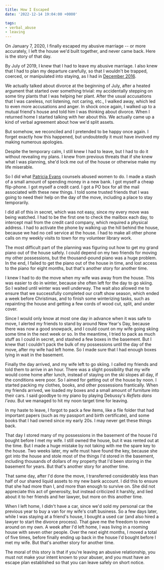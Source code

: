 ```yaml
---
title: How I Escaped
date: '2022-12-14 19:04:00 +0000'

tags:
- verbal_abuse
- leaving
---
```


On January 7, 2020, I finally escaped my abusive marriage -- or more
accurately, I left the house we'd built together, and never came back.
Here is the story of that day.

<!--more-->

By July of 2019, I knew that I had to leave my abusive marriage.  I also
knew that I had to plan my departure carefully, so that I wouldn't be trapped,
coerced, or manipulated into staying, as I had in
[December 2016](/abuse/2022-12-13-first-attempt-to-leave/).

We actually talked about divorce at the beginning of July, after a heated
argument that started over something trivial: my accidentally stepping
on some tiny plants that I was helping her plant.  After the usual
accusations that I was careless, not listening, not caring, etc., I walked
away, which led to even more accusations and anger.  In shock once again,
I walked up to a mutual friend's house and told him I was thinking about divorce.
When I returned home I started talking with her about this.  We actually
came up a kind of verbal agreement about how we'd split assets.

But somehow, we reconciled and I pretended to be happy once again.  I
forget exactly how this happened, but undoubtedly it must have involved
my making numerous apologies.

Despite the temporary calm, I still knew I had to leave, but I had to
do it without revealing my plans.  I knew from previous threats that if she
knew what I was planning, she'd lock me out of the house or otherwise
make my life miserable.

So I did what [Patricia Evans](https://www.verbalabuse.com/) counsels abused women to do.
I made a stash of a small amount of spending money in a new bank.
I got myself a cheap flip-phone.  I got myself a credit card.
I got a PO box for all the mail associated with these new things.
I told some trusted friends that
I was going to need their help on the day of the move, including a place
to stay temporarily.

I did all of this in secret, which was not easy, since my every move
was being watched.  I had to be the first one to check the mailbox
each day, to intercept mail from the credit card company, which required
a physical address.  I had to activate the phone by walking up the hill behind
the house, because we had no cell service at the house.  I had to make
all other phone calls on my weekly visits to town for my volunteer library
work.

The most difficult part of the planning was figuring out how to get my
grand piano out of the house safely.  I could depend on my two friends
for moving my other possessions, but the thousand-pound piano was a
huge problem.  In the end, I failed to get the piano out of the house
in time, and lost access to the piano for eight months, but that's
another story for another time.

I knew I had to do the move when my wife was away from the house.  This
was easier to do in winter, because she often left for the day to go skiing.
So I waited until winter was well underway.  The wait also allowed
me to ensure that we successfully completed our craft show season,
which ended a week before Christimas, and to finish some winterizing
tasks, such as repainting the house and getting a few cords of wood
cut, split, and under cover.

Since I would only know at most one day in advance when it was safe to move,
I alerted my friends to stand by around New Year's Day, because there
was now a good snowpack, and I could count on my wife going skiing some
time in the next week or so.  In the meantime, I tried to pack as much stuff
as I could in secret, and stashed a few boxes in the basement.  But I knew
that I couldn't pack the bulk of my possessions until the day of the move, after my wife had left
home.  So I made sure that I had enough boxes lying in wait in the basement.

Finally the day arrived, and my wife left to go skiing.  I called my friends
and told them to arrive in an hour.  There was a slight possibility that
my wife would come home after lunch, instead of staying on the ski slopes
all day, if the conditions were poor.  So I aimed for getting out of the house
by noon.  I started packing my clothes, books, and other possessions frantically.
When my friends arrived, we loaded my boxes and a small amount
of furniture into their cars.  I said goodbye to my piano by playing
Debussy's *Reflets dans l'eau*.  But we managed to hit my noon target
time for leaving.

In my haste to leave, I forgot to pack a few items, like a file folder
that had important papers (such as my passport and birth certificate),
and some books that I had owned since my early 20s.  I may never
get these things back.

That day I stored many of my possessions in the basement of the house
I'd bought before I met my wife.  I still owned the house, but it was
rented out at the time.  But I made a huge mistake by not taking with
me the spare key to the house.  Two weeks later, my wife must have
found the key, because she got into the house and stole most of
the things I'd stored in the basement, including thousands of dollars
of my property that I'd been storing in the basement for years.  But
that's another story for another time.

That same day, after I'd done the move, I transferred considerably
less than half of our shared liquid assets to my new bank account.  I did
this to ensure that she had more than I, and more than enough to survive on.  She did
not appreciate this act of generosity, but instead criticized it
harshly, and lied about it to her friends and her lawyer, but more on
this another time.

When I left home, I didn't have a car, since we'd sold my personal car
the previous year to buy a van for my wife's craft business.  So a few
days later, while I was staying at a friend's house, I bought a used
car (and also hired a lawyer to start the divorce process).  That gave
me the freedom to move around on my own.  A week after I'd left home,
I was living in a rooming house with seven other people.  Over the next eight
months, I moved a total of five times, before finally ending up back
in the house I'd bought before I met my wife.  But that's another
story for another time.

The moral of this story is that if you're leaving an abusive
relationship, you must not make your intent known to your abuser, and
you must have an escape plan established so that you can leave safely on short
notice.
